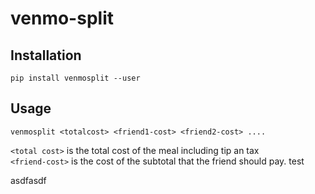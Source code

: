 # venmo-split

## Installation

`pip install venmosplit --user`

## Usage
`venmosplit <totalcost> <friend1-cost> <friend2-cost> ....`

`<total cost>` is the total cost of the meal including tip an tax<br>
`<friend-cost>` is the cost of the subtotal that the friend should pay. 
test

asdfasdf

